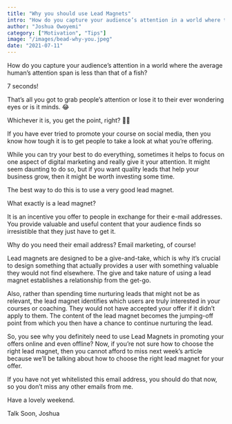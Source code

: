 ```yaml
---
title: "Why you should use Lead Magnets"
intro: "How do you capture your audience’s attention in a world where the average human’s attention span is less than that of a fish?"
author: "Joshua Owoyemi"
category: ["Motivation", "Tips"]
image: "/images/bead-why-you.jpeg"
date: "2021-07-11"
---
```


How do you capture your audience’s attention in a world where the average human’s attention span is less than that of a fish?

7 seconds!

That’s all you got to grab people’s attention or lose it to their ever wondering eyes or is it minds. 😂

Whichever it is, you get the point, right? 👍🏼

If you have ever tried to promote your course on social media, then you know how tough it is to get people to take a look at what you’re offering.

While you can try your best to do everything, sometimes it helps to focus on one aspect of digital marketing and really give it your attention. It might seem daunting to do so, but if you want quality leads that help your business grow, then it might be worth investing some time.

The best way to do this is to use a very good lead magnet.

What exactly is a lead magnet?

It is an incentive you offer to people in exchange for their e-mail addresses. You provide valuable and useful content that your audience finds so irresistible that they just have to get it.

Why do you need their email address? Email marketing, of course!

Lead magnets are designed to be a give-and-take, which is why it’s crucial to design something that actually provides a user with something valuable they would not find elsewhere. The give and take nature of using a lead magnet establishes a relationship from the get-go.

Also, rather than spending time nurturing leads that might not be as relevant, the lead magnet identifies which users are truly interested in your courses or coaching. They would not have accepted your offer if it didn’t apply to them. The content of the lead magnet becomes the jumping-off point from which you then have a chance to continue nurturing the lead.

So, you see why you definitely need to use Lead Magnets in promoting your offers online and even offline? Now, if you’re not sure how to choose the right lead magnet, then you cannot afford to miss next week’s article because we’ll be talking about how to choose the right lead magnet for your offer.

If you have not yet whitelisted this email address, you should do that now, so you don’t miss any other emails from me.

Have a lovely weekend.

Talk Soon,
Joshua
